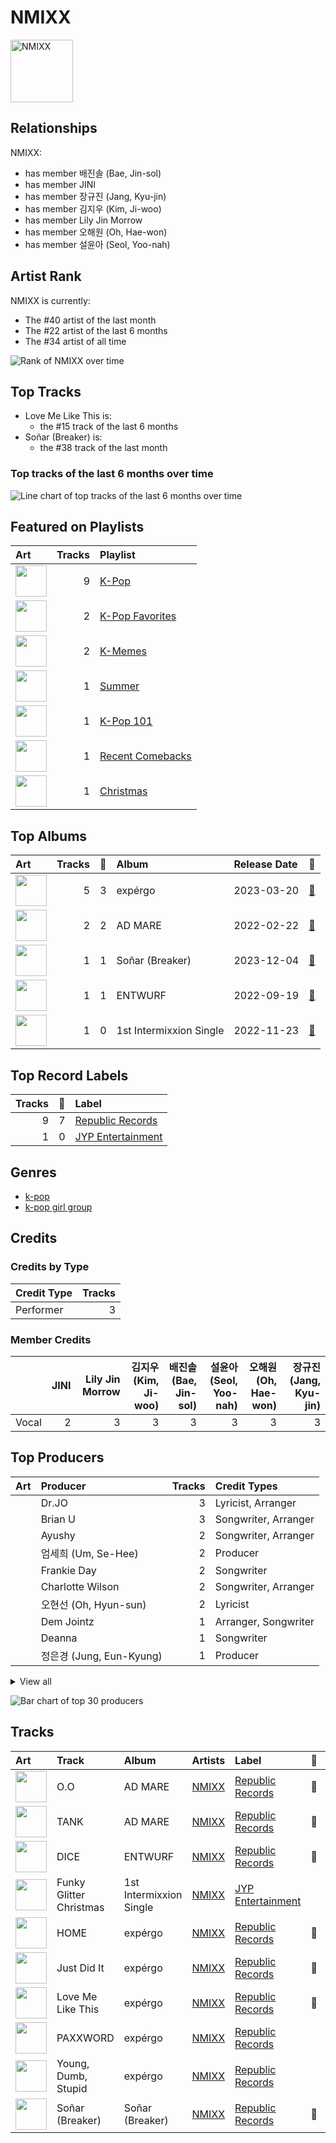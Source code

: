 
# NMIXX


<img src="https://i.scdn.co/image/ab6761610000e5eb1edc72b57c227d48e28888b1" alt="NMIXX" width="100" />

## Relationships

NMIXX:
- has member 배진솔 (Bae, Jin-sol)
- has member JINI
- has member 장규진 (Jang, Kyu-jin)
- has member 김지우 (Kim, Ji-woo)
- has member Lily Jin Morrow
- has member 오해원 (Oh, Hae-won)
- has member 설윤아 (Seol, Yoo-nah)

## Artist Rank
NMIXX is currently:
- The #40 artist of the last month
- The #22 artist of the last 6 months
- The #34 artist of all time

![Rank of NMIXX over time](../../images/artists/nmixx/rank_time_series.png)
## Top Tracks

- Love Me Like This is:
    - the #15 track of the last 6 months
- Soñar (Breaker) is:
    - the #38 track of the last month

### Top tracks of the last 6 months over time

![Line chart of top tracks of the last 6 months over time](../../images/artists/nmixx/track_rank_time_series_medium_term.png)
## Featured on Playlists
| Art | Tracks | Playlist |
|:---|---:|:---|
| <img src="https://mosaic.scdn.co/640/ab67616d0000b273505190077497c230422f2934ab67616d0000b2737dd8f95320e8ef08aa121dfeab67616d0000b2738164cd1a2e03b7ca2db9ff5eab67616d0000b273ff7c2dfd0ed9b2cf6bf9c818" alt="" width="50" /> | 9 | [K-Pop](../../playlists/k-pop/overview.md) |
| <img src="https://mosaic.scdn.co/640/ab67616d0000b2734ed058b71650a6ca2c04adffab67616d0000b2736772cf096be8acc1df092519ab67616d0000b2738c4a282e84a53c1c8acf129aab67616d0000b273d8cc2281fcd4519ca020926b" alt="" width="50" /> | 2 | [K-Pop Favorites](../../playlists/k-pop_favorites/overview.md) |
| <img src="https://mosaic.scdn.co/640/ab67616d0000b27320adea47ebd9e98d2e7d2247ab67616d0000b2732ce067b763f6a4938cb8a501ab67616d0000b273583c60000e8abc8283853e10ab67616d0000b27373e21d92fa8c70ce6aba72d0" alt="" width="50" /> | 2 | [K-Memes](../../playlists/k-memes/overview.md) |
| <img src="https://mosaic.scdn.co/640/ab67616d0000b27304878afb19613a94d37b29ceab67616d0000b2731544041d0285585cc92c2709ab67616d0000b273570f746ccc2c75af070da1e0ab67616d0000b273d8cc2281fcd4519ca020926b" alt="" width="50" /> | 1 | [Summer](../../playlists/summer/overview.md) |
| <img src="https://mosaic.scdn.co/640/ab67616d0000b2735c041fe9e3c9de436047d86bab67616d0000b2737a393b04e8ced571618223e8ab67616d0000b2737dd8f95320e8ef08aa121dfeab67616d0000b273829305487c8f3b96a1d955b3" alt="" width="50" /> | 1 | [K-Pop 101](../../playlists/k-pop_101/overview.md) |
| <img src="https://mosaic.scdn.co/640/ab67616d0000b27305f3e920cfd3ae7fe9192149ab67616d0000b2737da22ba88dfc26a18122ee2dab67616d0000b273dff665230ac08de979d3bd0eab67616d0000b273ebf31dedef9412e59caf654e" alt="" width="50" /> | 1 | [Recent Comebacks](../../playlists/recent_comebacks/overview.md) |
| <img src="https://mosaic.scdn.co/640/ab67616d0000b2730c053ee476f7ce576369241eab67616d0000b273119e4094f07a8123b471ac1dab67616d0000b2732a0face7d69df61c20a6db2bab67616d0000b2737c78b57a88c7c109176bc999" alt="" width="50" /> | 1 | [Christmas](../../playlists/christmas/overview.md) |

## Top Albums

| Art | Tracks | 💚 | Album | Release Date | 🔗 |
|:---|---:|---:|:---|:---|:---|
| <img src="https://i.scdn.co/image/ab67616d0000b2734b32002f8a5e4ee2a5db5ace" alt="" width="50" /> | 5 | 3 | expérgo | 2023-03-20 | [🔗](https://open.spotify.com/album/6GbCvETnCVvkpvK6qCqTYS) |
| <img src="https://i.scdn.co/image/ab67616d0000b27386ca91e718866f411c01db5e" alt="" width="50" /> | 2 | 2 | AD MARE | 2022-02-22 | [🔗](https://open.spotify.com/album/2QbA97qjlAs81t6kVS6zBk) |
| <img src="https://i.scdn.co/image/ab67616d0000b2733751b580f520cf08bce66d63" alt="" width="50" /> | 1 | 1 | Soñar (Breaker) | 2023-12-04 | [🔗](https://open.spotify.com/album/1CMbJop3q7bSoakHutpi1W) |
| <img src="https://i.scdn.co/image/ab67616d0000b273eb1b1bb1651e8cca563f3967" alt="" width="50" /> | 1 | 1 | ENTWURF | 2022-09-19 | [🔗](https://open.spotify.com/album/3wMlxC4t3dN70e1OF8wUfz) |
| <img src="https://i.scdn.co/image/ab67616d0000b2730f1afd412fe1e243e11363db" alt="" width="50" /> | 1 | 0 | 1st Intermixxion Single <Funky Glitter Christmas> | 2022-11-23 | [🔗](https://open.spotify.com/album/6cuwtxgP5dcbc87iAgSc25) |

## Top Record Labels

| Tracks | 💚 | Label |
|---:|---:|:---|
| 9 | 7 | [Republic Records](../../labels/republic_records/overview.md) |
| 1 | 0 | [JYP Entertainment](../../labels/jyp_entertainment/overview.md) |

## Genres

- [k-pop](../../genres/k-pop/overview.md)
- [k-pop girl group](../../genres/k-pop_girl_group/overview.md)

## Credits

### Credits by Type

| Credit Type | Tracks |
|:---|---:|
| Performer | 3 |

### Member Credits

| | JINI | Lily Jin Morrow | 김지우 (Kim, Ji-woo) | 배진솔 (Bae, Jin-sol) | 설윤아 (Seol, Yoo-nah) | 오해원 (Oh, Hae-won) | 장규진 (Jang, Kyu-jin) |
|:---|---:|---:|---:|---:|---:|---:|---:|
| Vocal | 2 | 3 | 3 | 3 | 3 | 3 | 3 |
## Top Producers

| Art | Producer | Tracks | Credit Types |
|:---|:---|---:|:---|
| | Dr.JO | 3 | Lyricist, Arranger |
| | Brian U | 3 | Songwriter, Arranger |
| | Ayushy | 2 | Songwriter, Arranger |
| | 엄세희 (Um, Se-Hee) | 2 | Producer |
| | Frankie Day | 2 | Songwriter |
| | Charlotte Wilson | 2 | Songwriter, Arranger |
| | 오현선 (Oh, Hyun-sun) | 2 | Lyricist |
| | Dem Jointz | 1 | Arranger, Songwriter |
| | Deanna | 1 | Songwriter |
| | 정은경 (Jung, Eun-Kyung) | 1 | Producer |


<details>
<summary>View all</summary>

| Art | Producer | Tracks | Credit Types |
|:---|:---|---:|:---|
| | Joseph K | 1 | Arranger, Songwriter |
| | Chanti | 1 | Songwriter |
| | 임찬미 (Kim, Chan-mi) | 1 | Producer |
| | Zaya | 1 | Lyricist |
| | 구종필 (Koo, Jong-Pil) | 1 | Producer |
| | 차이린 (Chailin) | 1 | Lyricist |
| | MarkAlong | 1 | Songwriter |
| | Tony Maserati | 1 | Producer |
| | MJ | 1 | Producer |
| | 박지현 (Park, Ji-hyun) | 1 | Lyricist |
| | 김영현 (Kim, Young-hyun) | 1 | Producer |
| | Enan | 1 | Songwriter |
| | Brown Panda | 1 | Arranger, Songwriter |
| | Awry | 1 | Songwriter |
| | 오유원 (Oh, Yoo-won) | 1 | Lyricist |
| | Jonkind | 1 | Songwriter |
| | Ericka Coulter | 1 | Songwriter |
| | NVR know | 1 | Arranger, Songwriter |
| | Ryan S. Jhun | 1 | Arranger, Songwriter |
| | 복주영 (Bok, Ju Young) | 1 | Lyricist |
| | EJAE | 1 | Songwriter |
| | Rajan Muse | 1 | Songwriter |
| | HONEY NOISE | 1 | Arranger, Producer, Songwriter |
| | 랑가 (Langa) | 1 | Arranger, Songwriter |
| | LSY | 1 | Arranger, Songwriter |
| | 정준호 (Jung, Joon-ho) | 1 | Lyricist |
| | 강선영 (강선영) | 1 | Producer |
| | Alawn | 1 | Producer |
| | 구혜진 (Gu, Hye-jin) | 1 | Producer |
| | Jan Baars | 1 | Songwriter |
| | 아르마딜로 (Armadillo) | 1 | Arranger, Songwriter |
| | 백새임 (Baek, Sae-im) | 1 | Lyricist |
| | AFTRSHOK | 1 | Arranger, Songwriter |
| | Matthew Jaragin | 1 | Songwriter |
| | danke | 1 | Lyricist |
| | Jacob Aaron | 1 | Songwriter |
| | Awrii | 1 | Arranger, Songwriter |
| | 명혜인 (Myeong, Hyein) | 1 | Lyricist |
| | 이경원 (Lee, Kyung-won) | 1 | Producer |

</details>


![Bar chart of top 30 producers](../../images/artists/nmixx/producers.png)
## Tracks

| Art | Track | Album | Artists | Label | 💚 | 🔗 |
|:---|:---|:---|:---|:---|:---|:---|
| <img src="https://i.scdn.co/image/ab67616d0000b27386ca91e718866f411c01db5e" alt="" width="50" /> | O.O | AD MARE | [NMIXX](overview.md) | [Republic Records](../../labels/republic_records) | 💚 | [🔗](https://open.spotify.com/track/44zfpg3ndtGESsgpTbWeyE) |
| <img src="https://i.scdn.co/image/ab67616d0000b27386ca91e718866f411c01db5e" alt="" width="50" /> | TANK | AD MARE | [NMIXX](overview.md) | [Republic Records](../../labels/republic_records) | 💚 | [🔗](https://open.spotify.com/track/4ZbXs9DzvdWlsQfA9ZUkCV) |
| <img src="https://i.scdn.co/image/ab67616d0000b273eb1b1bb1651e8cca563f3967" alt="" width="50" /> | DICE | ENTWURF | [NMIXX](overview.md) | [Republic Records](../../labels/republic_records) | 💚 | [🔗](https://open.spotify.com/track/5aaE27JUylnG7aPtGJPrrC) |
| <img src="https://i.scdn.co/image/ab67616d0000b2730f1afd412fe1e243e11363db" alt="" width="50" /> | Funky Glitter Christmas | 1st Intermixxion Single <Funky Glitter Christmas> | [NMIXX](overview.md) | [JYP Entertainment](../../labels/jyp_entertainment) | | [🔗](https://open.spotify.com/track/7ra9FZOGKDhiodoH5fuYsy) |
| <img src="https://i.scdn.co/image/ab67616d0000b2734b32002f8a5e4ee2a5db5ace" alt="" width="50" /> | HOME | expérgo | [NMIXX](overview.md) | [Republic Records](../../labels/republic_records) | 💚 | [🔗](https://open.spotify.com/track/0nYtg6MqCDmolLI5vsSAy1) |
| <img src="https://i.scdn.co/image/ab67616d0000b2734b32002f8a5e4ee2a5db5ace" alt="" width="50" /> | Just Did It | expérgo | [NMIXX](overview.md) | [Republic Records](../../labels/republic_records) | 💚 | [🔗](https://open.spotify.com/track/5AgwBbICmOVLhl95tBiOg0) |
| <img src="https://i.scdn.co/image/ab67616d0000b2734b32002f8a5e4ee2a5db5ace" alt="" width="50" /> | Love Me Like This | expérgo | [NMIXX](overview.md) | [Republic Records](../../labels/republic_records) | 💚 | [🔗](https://open.spotify.com/track/6P3CtlzTKLxcNYGOS3es8m) |
| <img src="https://i.scdn.co/image/ab67616d0000b2734b32002f8a5e4ee2a5db5ace" alt="" width="50" /> | PAXXWORD | expérgo | [NMIXX](overview.md) | [Republic Records](../../labels/republic_records) | | [🔗](https://open.spotify.com/track/57IfwDNINXVRAWbmmaBcP9) |
| <img src="https://i.scdn.co/image/ab67616d0000b2734b32002f8a5e4ee2a5db5ace" alt="" width="50" /> | Young, Dumb, Stupid | expérgo | [NMIXX](overview.md) | [Republic Records](../../labels/republic_records) | | [🔗](https://open.spotify.com/track/5eD83TX5ERuyJ7chfed3MQ) |
| <img src="https://i.scdn.co/image/ab67616d0000b2733751b580f520cf08bce66d63" alt="" width="50" /> | Soñar (Breaker) | Soñar (Breaker) | [NMIXX](overview.md) | [Republic Records](../../labels/republic_records) | 💚 | [🔗](https://open.spotify.com/track/03MTY1omA35sy8rWJEtGcq) |
